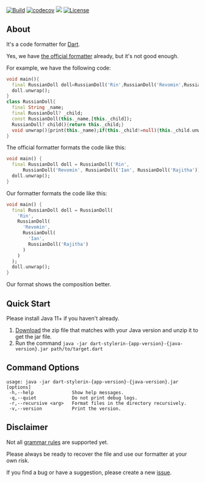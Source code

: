 [![Build](https://github.com/levelrin/dart-stylerin/actions/workflows/build.yml/badge.svg?branch=main)](https://github.com/levelrin/dart-stylerin/actions/workflows/build.yml?query=branch%3Amain)
[![codecov](https://codecov.io/gh/levelrin/dart-stylerin/graph/badge.svg?token=noW3yHdtQq)](https://codecov.io/gh/levelrin/dart-stylerin)
[![](https://tokei.rs/b1/github/levelrin/dart-stylerin?category=code)](https://github.com/levelrin/dart-stylerin)
[![License](https://img.shields.io/badge/license-MIT-green.svg)](https://github.com/levelrin/dart-stylerin/blob/main/LICENSE)

## About

It's a code formatter for [Dart](https://dart.dev/).

Yes, we have [the official formatter](https://dart.dev/tools/dart-format) already, but it's not good enough.

For example, we have the following code:
```dart
void main(){
  final RussianDoll doll=RussianDoll('Rin',RussianDoll('Revomin',RussianDoll('Ian',RussianDoll('Rajitha'))));
  doll.unwrap();
}
class RussianDoll{
  final String _name;
  final RussianDoll? _child;
  const RussianDoll(this._name,[this._child]);
  RussianDoll? child(){return this._child;}
  void unwrap(){print(this._name);if(this._child!=null){this._child.unwrap();}}
}
```

The official formatter formats the code like this:
```dart
void main() {
  final RussianDoll doll = RussianDoll('Rin',
      RussianDoll('Revomin', RussianDoll('Ian', RussianDoll('Rajitha'))));
  doll.unwrap();
}
```

Our formatter formats the code like this:
```dart
void main() {
  final RussianDoll doll = RussianDoll(
    'Rin',
    RussianDoll(
      'Revomin',
      RussianDoll(
        'Ian',
        RussianDoll('Rajitha')
      )
    )
  );
  doll.unwrap();
}
```

Our format shows the composition better.

## Quick Start

Please install Java 11+ if you haven't already.

1. [Download](https://github.com/levelrin/dart-stylerin/releases) the zip file that matches with your Java version and unzip it to get the jar file.
2. Run the command `java -jar dart-stylerin-{app-version}-{java-version}.jar path/to/target.dart`

## Command Options

```
usage: java -jar dart-stylerin-{app-version}-{java-version}.jar [options]
 -h,--help              Show help messages.
 -q,--quiet             Do not print debug logs.
 -r,--recursive <arg>   Format files in the directory recursively.
 -v,--version           Print the version.
```

## Disclaimer

Not all [grammar rules](https://github.com/antlr/grammars-v4/blob/master/dart2/Dart2Parser.g4) are supported yet.

Please always be ready to recover the file and use our formatter at your own risk.

If you find a bug or have a suggestion, please create a new [issue](https://github.com/levelrin/dart-stylerin/issues).
